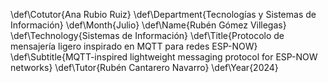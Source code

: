 \def\Cotutor{Ana Rubio Ruiz}
\def\Department{Tecnologías y Sistemas de Información}
\def\Month{Julio}
\def\Name{Rubén Gómez Villegas}
\def\Technology{Sistemas de Información}
\def\Title{Protocolo de mensajería ligero inspirado en MQTT para redes ESP-NOW}
\def\Subtitle{MQTT-inspired lightweight messaging protocol for ESP-NOW networks}
\def\Tutor{Rubén Cantarero Navarro}
\def\Year{2024}
